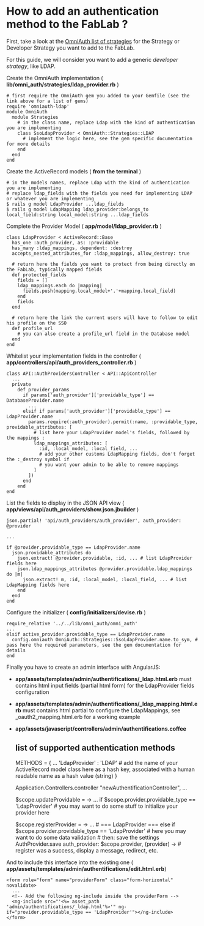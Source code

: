 # How to add an authentication method to the FabLab ?

First, take a look at the [OmniAuth list of strategies](https://github.com/intridea/omniauth/wiki/List-of-Strategies)
 for the Strategy or Developer Strategy you want to add to the FabLab.
 
For this guide, we will consider you want to add a generic *developer strategy*, like LDAP.

Create the OmniAuth implementation ( **lib/omni_auth/strategies/ldap_provider.rb** )

    # first require the OmniAuth gem you added to your Gemfile (see the link above for a list of gems)
    require 'omniauth-ldap'
    module OmniAuth
      module Strategies
        # in the class name, replace Ldap with the kind of authentication you are implementing
        class SsoLdapProvider < OmniAuth::Strategies::LDAP
          # implement the logic here, see the gem specific documentation for more details 
        end
      end
    end

Create the ActiveRecord models ( **from the terminal** )

    # in the models names, replace Ldap with the kind of authentication you are implementing 
    # replace ldap_fields with the fields you need for implementing LDAP or whatever you are implementing
    $ rails g model LdapProvider ...ldap_fields
    $ rails g model LdapMapping ldap_provider:belongs_to local_field:string local_model:string ...ldap_fields
    
Complete the Provider Model ( **app/model/ldap_provider.rb** )

    class LdapProvider < ActiveRecord::Base
      has_one :auth_provider, as: :providable
      has_many :ldap_mappings, dependent: :destroy
      accepts_nested_attributes_for :ldap_mappings, allow_destroy: true
    
      # return here the fields you want to protect from being directly on the FabLab, typically mapped fields
      def protected_fields
        fields = []
        ldap_mappings.each do |mapping|
          fields.push(mapping.local_model+'.'+mapping.local_field)
        end
        fields
      end
      
      # return here the link the current users will have to follow to edit his profile on the SSO
      def profile_url
        # you can also create a profile_url field in the Database model
      end
    end
    
Whitelist your implementation fields in the controller ( **app/controllers/api/auth_providers_controller.rb** )

    class API::AuthProvidersController < API::ApiController
      ...
      private
        def provider_params
          if params['auth_provider']['providable_type'] == DatabaseProvider.name
            ...
          elsif if params['auth_provider']['providable_type'] == LdapProvider.name
            params.require(:auth_provider).permit(:name, :providable_type, providable_attributes: [
              # list here your LdapProvider model's fields, followed by the mappings :
              ldap_mappings_attributes: [
                :id, :local_model, :local_field, ...
                # add your other customs LdapMapping fields, don't forget the :_destroy symbol if
                # you want your admin to be able to remove mappings 
              ]
            ])
          end
        end
    end 
    
List the fields to display in the JSON API view ( **app/views/api/auth_providers/show.json.jbuilder** )

    json.partial! 'api/auth_providers/auth_provider', auth_provider: @provider
    
    ...
    
    if @provider.providable_type == LdapProvider.name
      json.providable_attributes do
        json.extract! @provider.providable, :id, ... # list LdapProvider fields here
        json.ldap_mappings_attributes @provider.providable.ldap_mappings do |m|
          json.extract! m, :id, :local_model, :local_field, ... # list LdapMapping fields here
        end
      end
    end

Configure the initializer ( **config/initializers/devise.rb** )

    require_relative '../../lib/omni_auth/omni_auth'
    ...
    elsif active_provider.providable_type == LdapProvider.name
      config.omniauth OmniAuth::Strategies::SsoLdapProvider.name.to_sym, # pass here the required parameters, see the gem documentation for details
    end
    
Finally you have to create an admin interface with AngularJS:

- **app/assets/templates/admin/authentifications/_ldap.html.erb** must contains html input fields (partial html form) for the LdapProvider fields configuration
- **app/assets/templates/admin/authentifications/_ldap_mapping.html.erb** must contains html partial to configure the LdapMappings, see _oauth2_mapping.html.erb for a working example
- **app/assets/javascript/controllers/admin/authentifications.coffee**


    ## list of supported authentication methods
    METHODS = {
      ...
      'LdapProvider' : 'LDAP' # add the name of your ActiveRecord model class here as a hash key, associated with a human readable name as a hash value (string) 
    }
    
    Application.Controllers.controller "newAuthentificationController", ...
    
    $scope.updateProvidable = -> 
      ...
      if $scope.provider.providable_type == 'LdapProvider'
        # you may want to do some stuff to initialize your provider here
        
    $scope.registerProvider = ->
      ...
      # === LdapProvider ===
      else if $scope.provider.providable_type == 'LdapProvider'
        # here you may want to do some data validation
        # then: save the settings
        AuthProvider.save auth_provider: $scope.provider, (provider) ->
          # register was a success, display a message, redirect, etc.
          
And to include this interface into the existing one ( **app/assets/templates/admin/authentifications/edit.html.erb**)

    <form role="form" name="providerForm" class="form-horizontal" novalidate>
      ...
      <!-- Add the following ng-include inside the providerForm -->
      <ng-include src="'<%= asset_path 'admin/authentifications/_ldap.html'%>'" ng-if="provider.providable_type == 'LdapProvider'"></ng-include>
    </form>
    